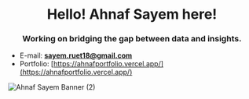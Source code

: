 <h1 align="center">Hello! Ahnaf Sayem here!</h1>
<h3 align="center">Working on bridging the gap between data and insights.</h3>

- E-mail: **sayem.ruet18@gmail.com**
- Portfolio: [https://ahnafportfolio.vercel.app/](https://ahnafportfolio.vercel.app/)

![Ahnaf Sayem Banner (2)](https://github.com/user-attachments/assets/c3c76c98-5a50-437a-97cb-2b3ce4ca725e)
